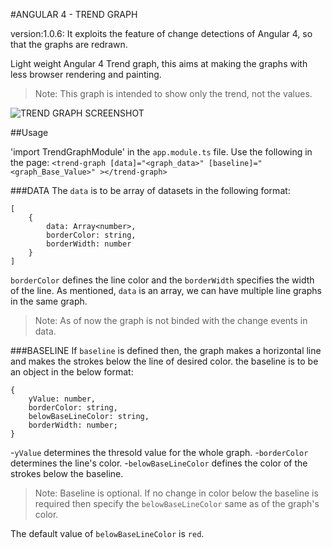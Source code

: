 #ANGULAR 4 - TREND GRAPH

version:1.0.6:
It exploits the feature of change detections of Angular 4, so that the graphs are redrawn.

Light weight Angular 4 Trend graph, this aims at making the graphs with less browser rendering and painting.
>Note: This graph is intended to show only the trend, not the values.

![TREND GRAPH SCREENSHOT](https://image.ibb.co/dm3NVF/trend_graph.png)

##Usage

'import TrendGraphModule' in the `app.module.ts` file.
Use the following in the page:
`<trend-graph [data]="<graph_data>" [baseline]="<graph_Base_Value>" ></trend-graph>`

###DATA
The `data` is to be array of datasets in the following format:
```
[
    {
        data: Array<number>,
        borderColor: string,
        borderWidth: number
    }     
]
```
`borderColor` defines the line color and the `borderWidth` specifies the width of the line.
As mentioned, `data` is an array, we can have multiple line graphs in the same graph.

>Note: As of now the graph is not binded with the change events in data.

###BASELINE
If `baseline` is defined then, the graph makes a horizontal line and makes the strokes below the line of desired color.
the baseline is to be an object in the below format:

```
{
    yValue: number,
    borderColor: string,
    belowBaseLineColor: string,
    borderWidth: number;
}
```
-`yValue` determines the thresold value for the whole graph.
-`borderColor` determines the line's color.
-`belowBaseLineColor` defines the color of the strokes below the baseline.

> Note: Baseline is optional. If no change in color below the baseline is required then specify the `belowBaseLineColor` same as of the graph's color.

The default value of `belowBaseLineColor` is `red`.
